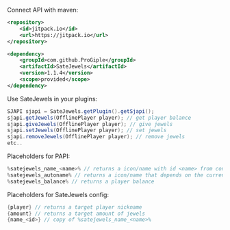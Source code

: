 Connect API with maven:
```xml
<repository>
    <id>jitpack.io</id>
    <url>https://jitpack.io</url>
</repository>

<dependency>
    <groupId>com.github.ProGiple</groupId>
    <artifactId>SateJewels</artifactId>
    <version>1.1.4</version>
    <scope>provided</scope>
</dependency>
```

Use SateJewels in your plugins:
```java
SJAPI sjapi = SateJewels.getPlugin().getSjapi();
sjapi.getJewels(OfflinePlayer player); // get player balance
sjapi.giveJewels(OfflinePlayer player); // give jewels
sjapi.setJewels(OfflinePlayer player); // set jewels
sjapi.removeJewels(OfflinePlayer player); // remove jewels
etc..
```

Placeholders for PAPI:
```java
%satejewels_name_<name>% // returns a icon/name with id <name> from config.yml
%satejewels_autoname% // returns a icon/name that depends on the current balance value
%satejewels_balance% // returns a player balance
```

Placeholders for SateJewels config:
```java
{player} // returns a target player nickname
{amount} // returns a target amount of jewels
{name_<id>} // copy of %satejewels_name_<name>%
```
